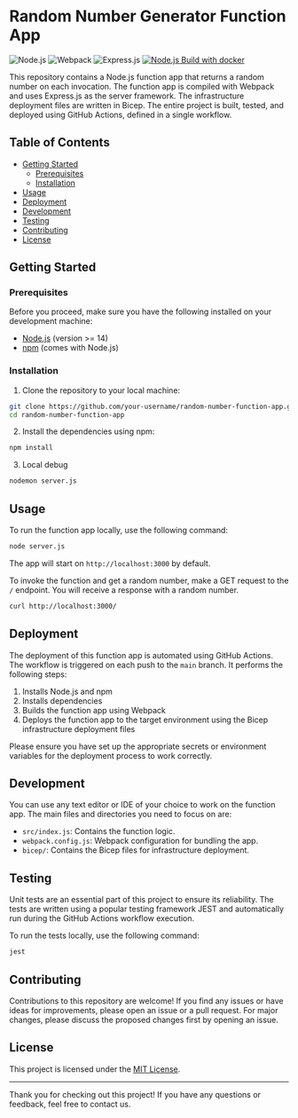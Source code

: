 # Random Number Generator Function App

![Node.js](https://img.shields.io/badge/Node.js-%3E%3D12-green)
![Webpack](https://img.shields.io/badge/Webpack-blue)
![Express.js](https://img.shields.io/badge/Express.js-orange)
[![Node.js Build with docker](https://github.com/your-username/random-number-function-app/actions/workflows/build-docker-image-run.yml/badge.svg)](https://github.com/your-username/random-number-function-app/actions/workflows/build-docker-image-run.yml)

This repository contains a Node.js function app that returns a random number on each invocation. The function app is compiled with Webpack and uses Express.js as the server framework. The infrastructure deployment files are written in Bicep. The entire project is built, tested, and deployed using GitHub Actions, defined in a single workflow.

## Table of Contents

- [Getting Started](#getting-started)
  - [Prerequisites](#prerequisites)
  - [Installation](#installation)
- [Usage](#usage)
- [Deployment](#deployment)
- [Development](#development)
- [Testing](#testing)
- [Contributing](#contributing)
- [License](#license)

## Getting Started

### Prerequisites

Before you proceed, make sure you have the following installed on your development machine:

- [Node.js](https://nodejs.org/) (version >= 14)
- [npm](https://www.npmjs.com/) (comes with Node.js)

### Installation

1. Clone the repository to your local machine:

```bash
git clone https://github.com/your-username/random-number-function-app.git
cd random-number-function-app
```

2. Install the dependencies using npm:

```bash
npm install
```

3. Local debug
```bash
nodemon server.js
```

## Usage

To run the function app locally, use the following command:

```bash
node server.js
```

The app will start on `http://localhost:3000` by default.

To invoke the function and get a random number, make a GET request to the `/` endpoint. You will receive a response with a random number.

```bash
curl http://localhost:3000/
```

## Deployment

The deployment of this function app is automated using GitHub Actions. The workflow is triggered on each push to the `main` branch. It performs the following steps:

1. Installs Node.js and npm
2. Installs dependencies
3. Builds the function app using Webpack
4. Deploys the function app to the target environment using the Bicep infrastructure deployment files

Please ensure you have set up the appropriate secrets or environment variables for the deployment process to work correctly.

## Development

You can use any text editor or IDE of your choice to work on the function app. The main files and directories you need to focus on are:

- `src/index.js`: Contains the function logic.
- `webpack.config.js`: Webpack configuration for bundling the app.
- `bicep/`: Contains the Bicep files for infrastructure deployment.

## Testing

Unit tests are an essential part of this project to ensure its reliability. The tests are written using a popular testing framework JEST and automatically run during the GitHub Actions workflow execution.

To run the tests locally, use the following command:

```bash
jest
```

## Contributing

Contributions to this repository are welcome! If you find any issues or have ideas for improvements, please open an issue or a pull request. For major changes, please discuss the proposed changes first by opening an issue.

## License

This project is licensed under the [MIT License](LICENSE).

---

Thank you for checking out this project! If you have any questions or feedback, feel free to contact us.
